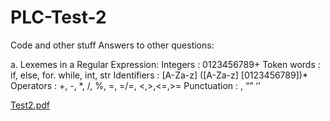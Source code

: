 # PLC-Test-2
Code and other stuff
Answers to other questions:

a. Lexemes in a Regular Expression:
 Integers : 0123456789+
 Token words : if, else, for. while, int, str
 Identifiers : [A-Za-z] ([A-Za-z] [0123456789])*
 Operators : +, -, *, /, %, =, =/=, <,>,<=,>=
 Punctuation : , “” ‘’
 

[Test2.pdf](https://github.com/Kaylamo/PLC-Test-2/files/10047666/Test2.pdf)
